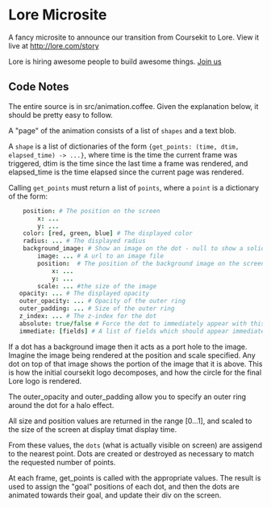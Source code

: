 Lore Microsite
=============
A fancy microsite to announce our transition from Coursekit to Lore. View it live at http://lore.com/story

Lore is hiring awesome people to build awesome things. [Join us](http://lore.com/jobs)

Code Notes
--------------

The entire source is in src/animation.coffee. Given the explanation below, it should be pretty easy to follow.

A "page" of the animation consists of a list of `shapes` and a text blob.

A `shape` is a list of dictionaries of the form `{get_points: (time, dtim, elapsed_time) -> ...}`, where time is the time the current frame was triggered, dtim is the time since the last time a frame was rendered, and elapsed_time is the time elapsed since the current page was rendered. 

Calling `get_points` must return a list of `points`, where a `point` is a dictionary of the form:

```coffeescript
    position: # The position on the screen
        x: ...
        y: ...
    color: [red, green, blue] # The displayed color
    radius: ... # The displayed radius
    background_image: # Show an image on the dot - null to show a solid color instead
        image: ... # A url to an image file
        position:  # The position of the background image on the screen
            x: ...
            y: ...
        scale: ... #the size of the image
   opacity: ... # The displayed opacity 
   outer_opacity: ... # Opacity of the outer ring
   outer_padding: ... # Size of the outer ring
   z_index: ... # The z-index for the dot
   absolute: true/false # Force the dot to immediately appear with this format, instead of animating
   immediate: [fields] # A list of fields which should appear immediately, instead of animating
```

If a dot has a background image then it acts as a port hole to the image. Imagine the image being rendered at the position and scale specified. Any dot on top of that image shows the portion of the image that it is above. This is how the initial coursekit logo decomposes, and how the circle for the final Lore logo is rendered.

The outer_opacity and outer_padding allow you to specify an outer ring around the dot for a halo effect.

All size and position values are returned in the range [0...1], and scaled to the size of the screen at display timat display time.


From these values, the `dots` (what is actually visible on screen) are assigend to the nearest point. Dots are created or destroyed as necessary to match the requested number of points.

At each frame, get_points is called with the appropriate values. The result is used to assign the "goal" positions of each dot, and then the dots are animated towards their goal, and update their div on the screen.